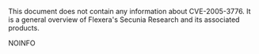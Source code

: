 This document does not contain any information about CVE-2005-3776. It is a general overview of Flexera's Secunia Research and its associated products.

NOINFO